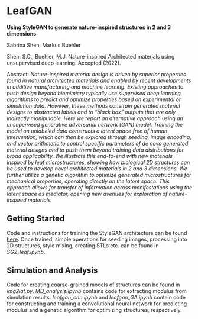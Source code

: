 # LeafGAN
**Using StyleGAN to generate nature-inspired structures in 2 and 3 dimensions**

Sabrina Shen, Markus Buehler

Shen, S.C., Buehler, M.J. Nature-inspired Architected materials using unsupervised deep learning. Accepted (2022).

Abstract: *Nature-inspired material design is driven by superior properties found in natural architected materials and enabled by recent developments in additive manufacturing and machine learning. Existing approaches to push design beyond biomimicry typically use supervised deep learning algorithms to predict and optimize properties based on experimental or simulation data. However, these methods constrain generated material designs to abstracted labels and to “black box” outputs that are only indirectly manipulable. Here we report an alternative approach using an unsupervised generative adversarial network (GAN) model. Training the model on unlabeled data constructs a latent space free of human intervention, which can then be explored through seeding, image encoding, and vector arithmetic to control specific parameters of de novo generated material designs and to push them beyond training data distributions for broad applicability. We illustrate this end-to-end with new materials inspired by leaf microstructures, showing how biological 2D structures can be used to develop novel architected materials in 2 and 3 dimensions. We further utilize a genetic algorithm to optimize generated microstructures for mechanical properties, operating directly on the latent space. This approach allows for transfer of information across manifestations using the latent space as mediator, opening new avenues for exploration of nature-inspired materials.*

## Getting Started
Code and instructions for training the StyleGAN architecture can be found [here](https://github.com/NVlabs/stylegan2-ada-pytorch). Once trained, simple operations for seeding images, processing into 2D structures, style mixing, creating STLs etc. can be found in *SG2_leaf.ipynb*.

## Simulation and Analysis
Code for creating coarse-grained models of structures can be found in *img2lat.py*. *MD_analysis.ipynb* contains code for extracting modulus from simulation results. *leafgan_cnn.ipynb* and *leafgan_GA.ipynb* contain code for constructing and training a convolutional neural network for predicting modulus and a genetic algorithm for optimizing structures, respectively. 
